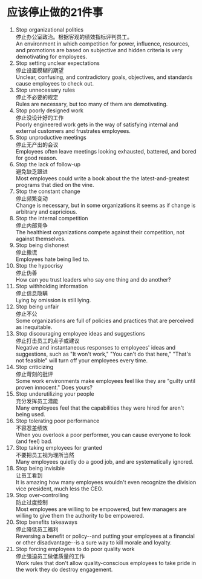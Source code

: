 # 应该停止做的21件事

1. Stop organizational politics  
停止办公室政治。根据客观的绩效指标评判员工。  
An environment in which competition for power, influence, resources, and promotions are based on subjective and hidden criteria is very demotivating for employees.
2. Stop setting unclear expectations  
停止设置模糊的期望  
Unclear, confusing, and contradictory goals, objectives, and standards cause employees to check out.
3. Stop unnecessary rules  
停止不必要的规定  
Rules are necessary, but too many of them are demotivating.
4. Stop poorly designed work  
停止没设计好的工作  
Poorly engineered work gets in the way of satisfying internal and external customers and frustrates employees.
5. Stop unproductive meetings  
停止无产出的会议  
Employees often leave meetings looking exhausted, battered, and bored for good reason.
6. Stop the lack of follow-up  
避免缺乏跟进  
Most employees could write a book about the the latest-and-greatest programs that died on the vine.
7. Stop the constant change  
停止频繁变动  
Change is necessary, but in some organizations it seems as if change is arbitrary and capricious.
8. Stop the internal competition  
停止内部竞争  
The healthiest organizations compete against their competition, not against themselves.
9. Stop being dishonest  
停止撒谎  
Employees hate being lied to.
10. Stop the hypocrisy  
停止伪善  
How can you trust leaders who say one thing and do another?
11. Stop withholding information  
停止信息隐瞒  
Lying by omission is still lying.
12. Stop being unfair  
停止不公  
Some organizations are full of policies and practices that are perceived as inequitable.
13. Stop discouraging employee ideas and suggestions  
停止打击员工的点子或建议  
Negative and instantaneous responses to employees' ideas and suggestions, such as "It won't work," "You can't do that here," "That's not feasible" will turn off your employees every time.
14. Stop criticizing  
停止苛刻的批评  
Some work environments make employees feel like they are "guilty until proven innocent." Does yours?
15. Stop underutilizing your people  
充分发挥员工潜能  
Many employees feel that the capabilities they were hired for aren't being used.
16. Stop tolerating poor performance  
不容忍差绩效  
When you overlook a poor performer, you can cause everyone to look (and feel) bad.
17. Stop taking employees for granted  
不要把员工视为理所当然  
Many employees quietly do a good job, and are systematically ignored.
18. Stop being invisible  
让员工看到  
It is amazing how many employees wouldn't even recognize the division vice president, much less the CEO.
19. Stop over-controlling  
防止过度控制  
Most employees are willing to be empowered, but few managers are willing to give them the authority to be empowered.
20. Stop benefits takeaways  
停止降低员工福利  
Reversing a benefit or policy--and putting your employees at a financial or other disadvantage--is a sure way to kill morale and loyalty.
21. Stop forcing employees to do poor quality work  
停止强迫员工做低质量的工作  
Work rules that don't allow quality-conscious employees to take pride in the work they do destroy engagement.
